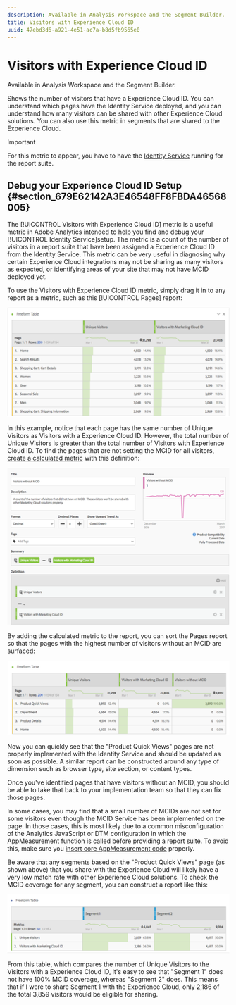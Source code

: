 ```yaml
---
description: Available in Analysis Workspace and the Segment Builder.
title: Visitors with Experience Cloud ID
uuid: 47ebd3d6-a921-4e51-ac7a-b8d5fb9565e0
---
```


# Visitors with Experience Cloud ID

Available in Analysis Workspace and the Segment Builder.

Shows the number of visitors that have a Experience Cloud ID. You can understand which pages have the Identity Service deployed, and you can understand how many visitors can be shared with other Experience Cloud solutions. You can also use this metric in segments that are shared to the Experience Cloud.

>[!IMPORTANT]
>
>For this metric to appear, you have to have the [Identity Service](https://marketing.adobe.com/resources/help/en_US/mcvid/) running for the report suite.

## Debug your Experience Cloud ID Setup {#section_679E62142A3E46548FF8FBDA46568005}

The [!UICONTROL Visitors with Experience Cloud ID] metric is a useful metric in Adobe Analytics intended to help you find and debug your [!UICONTROL Identity Service]setup. The metric is a count of the number of visitors in a report suite that have been assigned a Experience Cloud ID from the Identity Service. This metric can be very useful in diagnosing why certain Experience Cloud integrations may not be sharing as many visitors as expected, or identifying areas of your site that may not have MCID deployed yet.

To use the Visitors with Experience Cloud ID metric, simply drag it in to any report as a metric, such as this [!UICONTROL Pages] report:

![](assets/metric-mcvid1.png)

In this example, notice that each page has the same number of Unique Visitors as Visitors with a Experience Cloud ID. However, the total number of Unique Visitors is greater than the total number of Visitors with Experience Cloud ID. To find the pages that are not setting the MCID for all visitors, [create a calculated metric](https://marketing.adobe.com/resources/help/en_US/analytics/calcmetrics/cm_build_metrics.html) with this definition:

![](assets/metric-mcvid2.png)

By adding the calculated metric to the report, you can sort the Pages report so that the pages with the highest number of visitors without an MCID are surfaced:

![](assets/metric-mcvid3.png)

Now you can quickly see that the "Product Quick Views" pages are not properly implemented with the Identity Service and should be updated as soon as possible. A similar report can be constructed around any type of dimension such as browser type, site section, or content types.

Once you've identified pages that have visitors without an MCID, you should be able to take that back to your implementation team so that they can fix those pages.

In some cases, you may find that a small number of MCIDs are not set for some visitors even though the MCID Service has been implemented on the page. In those cases, this is most likely due to a common misconfiguration of the Analytics JavaScript or DTM configuration in which the AppMeasurement function is called before providing a report suite. To avoid this, make sure you [insert core AppMeasurement code](https://marketing.adobe.com/resources/help/en_US/sc/implement/dtm/t_appmeasurement-code.html) properly.

Be aware that any segments based on the "Product Quick Views" page (as shown above) that you share with the Experience Cloud will likely have a very low match rate with other Experience Cloud solutions. To check the MCID coverage for any segment, you can construct a report like this:

![](assets/metric-mcvid4.png)

From this table, which compares the number of Unique Visitors to the Visitors with a Experience Cloud ID, it's easy to see that "Segment 1" does not have 100% MCID coverage, whereas "Segment 2" does. This means that if I were to share Segment 1 with the Experience Cloud, only 2,186 of the total 3,859 visitors would be eligible for sharing.
